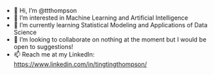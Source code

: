 - 👋 Hi, I’m @ttthompson
- 👀 I’m interested in Machine Learning and Artificial Intelligence
- 🌱 I’m currently learning Statistical Modeling and Applications of Data Science
- 💞️ I’m looking to collaborate on nothing at the moment but I would be open to suggestions!
- 📫 Reach me at my LinkedIn: https://www.linkedin.com/in/tingtingthompson/

<!---
ttthompson/ttthompson is a ✨ special ✨ repository because its `README.md` (this file) appears on your GitHub profile.
You can click the Preview link to take a look at your changes.
--->
